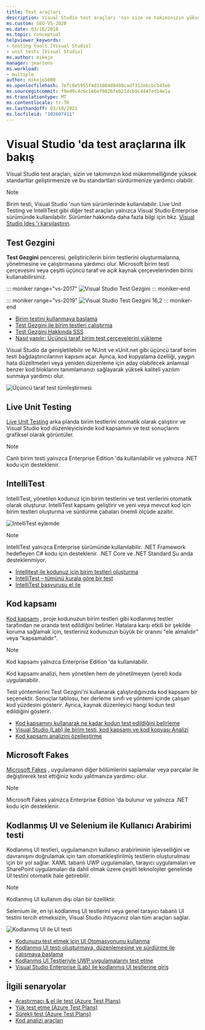```yaml
---
title: Test araçları
description: Visual Studio test araçları 'nın size ve takımınızın yüksek standartlara sahip kod mükemmelliği geliştirme ve BT konusunda nasıl yardımcı olabileceğini öğrenin.
ms.custom: SEO-VS-2020
ms.date: 03/16/2018
ms.topic: conceptual
helpviewer_keywords:
- testing tools [Visual Studio]
- unit tests [Visual Studio]
ms.author: mikejo
manager: jmartens
ms.workload:
- multiple
author: mikejo5000
ms.openlocfilehash: 7efc8e5955f4d11004d8408cadf312e6cbcb43eb
ms.sourcegitcommit: f9ed9c4c6c166ef9826feb21dcb9c4d47ed14e1a
ms.translationtype: MT
ms.contentlocale: tr-TR
ms.lasthandoff: 03/10/2021
ms.locfileid: "102607411"
---
```

# <a name="first-look-at-testing-tools-in-visual-studio"></a>Visual Studio 'da test araçlarına ilk bakış

Visual Studio test araçları, sizin ve takımınızın kod mükemmelliğinde yüksek standartlar geliştirmenize ve bu standartları sürdürmenize yardımcı olabilir.

> [!NOTE]
> Birim testi, Visual Studio 'nun tüm sürümlerinde kullanılabilir. Live Unit Testing ve IntelliTest gibi diğer test araçları yalnızca Visual Studio Enterprise sürümünde kullanılabilir. Sürümler hakkında daha fazla bilgi için bkz. [Visual Studio Ides 'ı karşılaştırın](https://visualstudio.microsoft.com/vs/compare/).

## <a name="test-explorer"></a>Test Gezgini

**Test Gezgini** penceresi, geliştiricilerin birim testlerini oluşturmalarına, yönetmesine ve çalıştırmasına yardımcı olur. Microsoft birim testi çerçevesini veya çeşitli üçüncü taraf ve açık kaynak çerçevelerinden birini kullanabilirsiniz.

::: moniker range="vs-2017"
![Visual Studio Test Gezgini](media/devtest-testexplorer.png)
::: moniker-end

::: moniker range="vs-2019"
![Visual Studio Test Gezgini 16,2](media/vs-2019/test-explorer-16-2.PNG)
::: moniker-end

* [Birim testini kullanmaya başlama](unit-test-your-code.md)
* [Test Gezgini ile birim testleri çalıştırma](run-unit-tests-with-test-explorer.md)
* [Test Gezgini Hakkında SSS](test-explorer-faq.md)
* [Nasıl yapılır: Üçüncü taraf birim test çerçevelerini yükleme](install-third-party-unit-test-frameworks.md)

Visual Studio da genişletilebilir ve NUnit ve xUnit.net gibi üçüncü taraf birim testi bağdaştırıcılarının kapısını açar. Ayrıca, kod kopyalama özelliği, yaygın hata düzeltmeleri veya yeniden düzenleme için aday olabilecek anlamsal benzer kod bloklarını tanımlamanızı sağlayarak yüksek kaliteli yazılım sunmaya yardımcı olur.

![Üçüncü taraf test tümleştirmesi](media/devtest-thirdparty.png)

## <a name="live-unit-testing"></a>Live Unit Testing

[Live Unit Testing](../test/live-unit-testing.md) arka planda birim testlerini otomatik olarak çalıştırır ve Visual Studio kod düzenleyicisinde kod kapsamını ve test sonuçlarını grafiksel olarak görüntüler.

> [!NOTE]
> Canlı birim testi yalnızca Enterprise Edition 'da kullanılabilir ve yalnızca .NET kodu için desteklenir.

## <a name="intellitest"></a>IntelliTest

IntelliTest, yönetilen kodunuz için birim testlerini ve test verilerini otomatik olarak oluşturur. IntelliTest kapsamı geliştirir ve yeni veya mevcut kod için birim testleri oluşturma ve sürdürme çabaları önemli ölçüde azaltır.

![IntelliTest eylemde](media/devtest-intellitest.png)

> [!NOTE]
> IntelliTest yalnızca Enterprise sürümünde kullanılabilir. .NET Framework hedefleyen C# kodu için desteklenir. .NET Core ve .NET Standard Şu anda desteklenmiyor.

* [Intellitest ile kodunuz için birim testleri oluşturma](generate-unit-tests-for-your-code-with-intellitest.md)
* [IntelliTest – tümünü kurala göre bir test](https://devblogs.microsoft.com/devops/intellitest-one-test-to-rule-them-all/)
* [IntelliTest başvurusu el ile](intellitest-manual/index.md)

## <a name="code-coverage"></a>Kod kapsamı

[Kod kapsamı](../test/using-code-coverage-to-determine-how-much-code-is-being-tested.md) , proje kodunuzun birim testleri gibi kodlanmış testler tarafından ne oranda test edildiğini belirler. Hatalara karşı etkili bir şekilde koruma sağlamak için, testleriniz kodunuzun büyük bir oranını "ele almalıdır" veya "kapsamalıdır".

> [!NOTE]
> Kod kapsamı yalnızca Enterprise Edition 'da kullanılabilir.

Kod kapsamı analizi, hem yönetilen hem de yönetilmeyen (yerel) koda uygulanabilir.

Test yöntemlerini Test Gezgini'ni kullanarak çalıştırdığınızda kod kapsamı bir seçenektir. Sonuçlar tablosu, her derleme sınıfı ve yöntemi içinde çalışan kod yüzdesini gösterir. Ayrıca, kaynak düzenleyici hangi kodun test edildiğini gösterir.

* [Kod kapsamını kullanarak ne kadar kodun test edildiğini belirleme](using-code-coverage-to-determine-how-much-code-is-being-tested.md)
* [Visual Studio (Lab) ile birim testi, kod kapsamı ve kod kopyası Analizi](https://azuredevopslabs.com/labs/devopsserver/liveunittesting)
* [Kod kapsamı analizini özelleştirme](customizing-code-coverage-analysis.md)

## <a name="microsoft-fakes"></a>Microsoft Fakes

[Microsoft Fakes](../test/isolating-code-under-test-with-microsoft-fakes.md) , uygulamanın diğer bölümlerini saplamalar veya parçalar ile değiştirerek test ettiğiniz kodu yalıtmanıza yardımcı olur.

> [!NOTE]
> Microsoft Fakes yalnızca Enterprise Edition 'da bulunur ve yalnızca .NET kodu için desteklenir.

## <a name="user-interface-testing-with-coded-ui-and-selenium"></a>Kodlanmış UI ve Selenium ile Kullanıcı Arabirimi testi

Kodlanmış UI testleri, uygulamanızın kullanıcı arabiriminin işlevselliğini ve davranışını doğrulamak için tam otomatikleştirilmiş testlerin oluşturulması için bir yol sağlar. XAML tabanlı UWP uygulamaları, tarayıcı uygulamaları ve SharePoint uygulamaları da dahil olmak üzere çeşitli teknolojiler genelinde UI testini otomatik hale getirebilir.

> [!NOTE]
> Kodlanmış UI kullanım dışı olan bir özelliktir.

Selenium ile, en iyi kodlanmış UI testlerini veya genel tarayıcı tabanlı UI testini tercih etmeksizin, Visual Studio ihtiyacınız olan tüm araçları sağlar.

![Kodlanmış UI ile UI testi](media/devtest-codeduitest.png)

* [Kodunuzu test etmek için UI Otomasyonunu kullanma](use-ui-automation-to-test-your-code.md)
* [Kodlanmış UI testi oluşturmaya, düzenlemesine ve sürdürme ile çalışmaya başlama](walkthrough-creating-editing-and-maintaining-a-coded-ui-test.md)
* [Kodlanmış UI Testleriyle UWP uygulamalarını test etme](test-uwp-app-with-coded-ui-test.md)
* [Visual Studio Enterprise (Lab) ile kodlanmış UI testlerine giriş](https://azuredevopslabs.com/labs/tfs/codedui)

## <a name="related-scenarios"></a>İlgili senaryolar

* [Araştırmacı & el ile test (Azure Test Plans)](/azure/devops/test/index?view=vsts&preserve-view=true)
* [Yük test etme (Azure Test Plans)](/azure/devops/test/load-test/index?view=vsts&preserve-view=true)
* [Sürekli test (Azure Test Plans)](/azure/devops/pipelines/test/getting-started-with-continuous-testing?view=vsts&preserve-view=true)
* [Kod analizi araçları](../code-quality/code-analysis-for-managed-code-overview.md)
